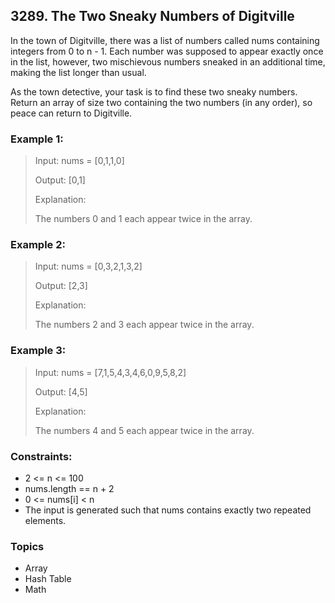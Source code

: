 ## 3289. The Two Sneaky Numbers of Digitville
In the town of Digitville, there was a list of numbers called nums containing integers from 0 to n - 1. Each number was supposed to appear exactly once in the list, however, two mischievous numbers sneaked in an additional time, making the list longer than usual.

As the town detective, your task is to find these two sneaky numbers. Return an array of size two containing the two numbers (in any order), so peace can return to Digitville.

### Example 1:

> Input: nums = [0,1,1,0]
> 
> Output: [0,1]
> 
> Explanation:
> 
> The numbers 0 and 1 each appear twice in the array.

### Example 2:

> Input: nums = [0,3,2,1,3,2]
> 
> Output: [2,3]
> 
> Explanation:
> 
> The numbers 2 and 3 each appear twice in the array.

### Example 3:

> Input: nums = [7,1,5,4,3,4,6,0,9,5,8,2]
> 
> Output: [4,5]
> 
> Explanation:
> 
> The numbers 4 and 5 each appear twice in the array.

### Constraints:

- 2 <= n <= 100
- nums.length == n + 2
- 0 <= nums[i] < n
- The input is generated such that nums contains exactly two repeated elements.

### Topics

- Array
- Hash Table
- Math
